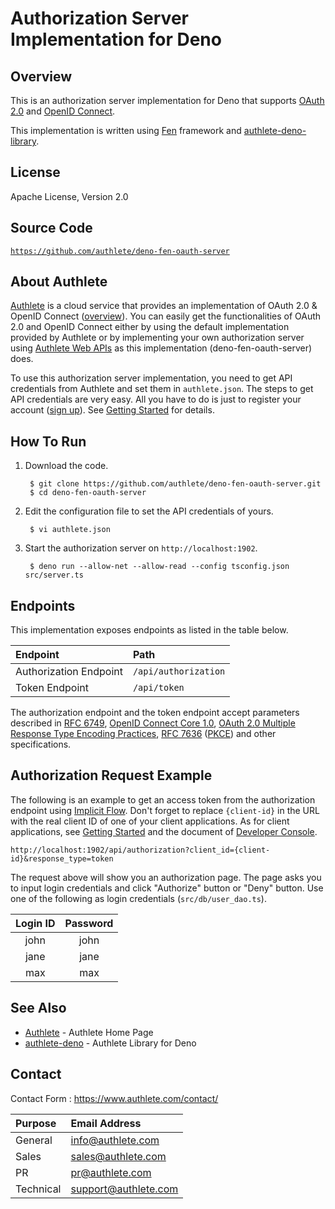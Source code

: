 Authorization Server Implementation for Deno
=============================================

Overview
--------

This is an authorization server implementation for Deno that supports
[OAuth 2.0][RFC6749] and [OpenID Connect][OIDC].

This implementation is written using [Fen][Fen] framework and
[authlete-deno-library][AuthleteDeno].

License
-------

  Apache License, Version 2.0

Source Code
-----------

  <code>https://github.com/authlete/deno-fen-oauth-server</code>

About Authlete
--------------

[Authlete][Authlete] is a cloud service that provides an implementation of
OAuth 2.0 & OpenID Connect ([overview][AuthleteOverview]). You can easily get
the functionalities of OAuth 2.0 and OpenID Connect either by using the default
implementation provided by Authlete or by implementing your own authorization
server using [Authlete Web APIs][AuthleteAPI] as this implementation
(deno-fen-oauth-server) does.

To use this authorization server implementation, you need to get API credentials
from Authlete and set them in `authlete.json`. The steps to get API credentials
are very easy. All you have to do is just to register your account
([sign up][AuthleteSignUp]). See [Getting Started][AuthleteGettingStarted]
for details.

How To Run
----------

1. Download the code.

        $ git clone https://github.com/authlete/deno-fen-oauth-server.git
        $ cd deno-fen-oauth-server

2. Edit the configuration file to set the API credentials of yours.

        $ vi authlete.json

3. Start the authorization server on `http://localhost:1902`.

        $ deno run --allow-net --allow-read --config tsconfig.json src/server.ts

Endpoints
---------

This implementation exposes endpoints as listed in the table below.

| Endpoint                             | Path                                |
|:-------------------------------------|:------------------------------------|
| Authorization Endpoint               | `/api/authorization`                |
| Token Endpoint                       | `/api/token`                        |

The authorization endpoint and the token endpoint accept parameters described
in [RFC 6749][RFC6749], [OpenID Connect Core 1.0][OIDCCore],
[OAuth 2.0 Multiple Response Type Encoding Practices][MultiResponseType],
[RFC 7636][RFC7636] ([PKCE][PKCE]) and other specifications.

Authorization Request Example
-----------------------------

The following is an example to get an access token from the authorization
endpoint using [Implicit Flow][ImplicitFlow]. Don't forget to replace
`{client-id}` in the URL with the real client ID of one of your client
applications. As for client applications, see
[Getting Started][AuthleteGettingStarted] and the document of
[Developer Console][DeveloperConsole].

    http://localhost:1902/api/authorization?client_id={client-id}&response_type=token

The request above will show you an authorization page. The page asks you
to input login credentials and click "Authorize" button or "Deny" button.
Use one of the following as login credentials (`src/db/user_dao.ts`).

| Login ID | Password |
|:--------:|:--------:|
|   john   |   john   |
|   jane   |   jane   |
|   max    |   max    |

See Also
--------

- [Authlete][Authlete] - Authlete Home Page
- [authlete-deno][AuthleteDeno] - Authlete Library for Deno

Contact
-------

Contact Form : https://www.authlete.com/contact/

| Purpose   | Email Address        |
|:----------|:---------------------|
| General   | info@authlete.com    |
| Sales     | sales@authlete.com   |
| PR        | pr@authlete.com      |
| Technical | support@authlete.com |

[Authlete]:               https://www.authlete.com/
[AuthleteAPI]:            https://docs.authlete.com/
[AuthleteGettingStarted]: https://www.authlete.com/developers/getting_started/
[AuthleteOverview]:       https://www.authlete.com/developers/overview/
[AuthleteDeno]:           https://github.com/authlete/authlete-deno
[AuthleteSignUp]:         https://so.authlete.com/accounts/signup
[DeveloperConsole]:       https://www.authlete.com/developers/cd_console/
[Fen]:                    https://github.com/fen-land/deno-fen
[ImplicitFlow]:           https://tools.ietf.org/html/rfc6749#section-4.2
[MultiResponseType]:      https://openid.net/specs/oauth-v2-multiple-response-types-1_0.html
[OIDC]:                   https://openid.net/connect/
[OIDCCore]:               https://openid.net/specs/openid-connect-core-1_0.html
[PKCE]:                   https://www.authlete.com/developers/pkce/
[RFC6749]:                https://tools.ietf.org/html/rfc6749
[RFC7636]:                https://tools.ietf.org/html/rfc7636